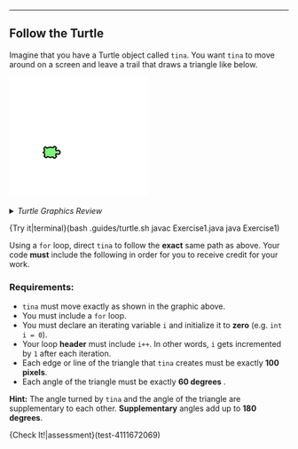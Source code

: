 ---

## Follow the Turtle

Imagine that you have a Turtle object called `tina`. You want `tina` to move around on a screen and leave a trail that draws a triangle like below.

![.guides/img/TurtleExercise1](.guides/img/TurtleExercise1.gif)

<details><summary><i>Turtle Graphics Review</i></summary><ul><li><code>tina.forward(n)</code> - Where <code>n</code> represents the number of pixels.</li><li><code>tina.backward(n)</code> - Where <code>n</code> represents the number of pixels.</li><li><code>tina.right(d)</code> - Where <code>d</code> represents the number of degrees.</li><li><code>tina.left(d)</code> - Where <code>d</code> represents the number of degrees.</li><li><code>tina.penColor("COLOR")</code> - Where <code>COLOR</code> represents the track or line color you want tina to leave behind.</li><li><code>tina.shape("SHAPE")</code> - Where <code>SHAPE</code> represents the shape tina takes.</li><li><code>tina.speed(s)</code> - Where <code>s</code> represents how many milliseconds tina takes to perform an action.</li></ul></details>

{Try it|terminal}(bash .guides/turtle.sh javac Exercise1.java java Exercise1)

Using a `for` loop, direct `tina` to follow the **exact** same path as above. Your code **must** include the following in order for you to receive credit for your work.

### Requirements:
* `tina` must move exactly as shown in the graphic above.
* You must include a `for` loop.
* You must declare an iterating variable `i` and initialize it to **zero** (e.g. `int i = 0`).
* Your loop **header** must include `i++`. In other words, `i` gets incremented by `1` after each iteration.
* Each edge or line of the triangle that `tina` creates must be exactly **100 pixels**.
* Each angle of the triangle must be exactly **60 degrees** .

**Hint:** The angle turned by `tina` and the angle of the triangle are supplementary to each other. **Supplementary** angles add up to **180 degrees**.

{Check It!|assessment}(test-4111672069)
